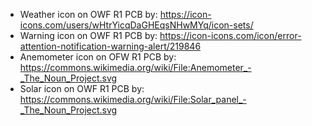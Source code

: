 - Weather icon on OWF R1 PCB by: https://icon-icons.com/users/wHtrYicqDaGHEqsNHwMYq/icon-sets/
- Warning icon on OWF R1 PCB by: https://icon-icons.com/icon/error-attention-notification-warning-alert/219846
- Anemometer icon on OFW R1 PCB by: https://commons.wikimedia.org/wiki/File:Anemometer_-_The_Noun_Project.svg
- Solar icon on OWF R1 PCB by: https://commons.wikimedia.org/wiki/File:Solar_panel_-_The_Noun_Project.svg
